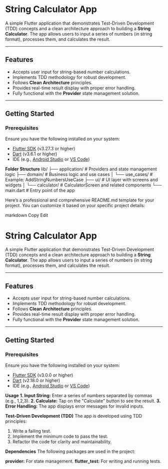 # String Calculator App

A simple Flutter application that demonstrates Test-Driven Development (TDD) concepts and a clean architecture approach to building a **String Calculator**. The app allows users to input a series of numbers (in string format), processes them, and calculates the result.

---

## Features

- Accepts user input for string-based number calculations.
- Implements TDD methodology for robust development.
- Follows **Clean Architecture** principles.
- Provides real-time result display with proper error handling.
- Fully functional with the **Provider** state management solution.

---

## Getting Started

### Prerequisites
Ensure you have the following installed on your system:
- [Flutter SDK](https://docs.flutter.dev/get-started/install) (v3.27.3 or higher)
- [Dart](https://dart.dev/get-dart) (v3.6.1 or higher)
- IDE (e.g., [Android Studio](https://developer.android.com/studio) or [VS Code](https://code.visualstudio.com/))

**Folder Structure**
lib/
├── application/          # Providers and state management logic
├── domain/               # Business logic and use cases
│   └── use_cases/        # Example: AddStringNumbersUseCase
├── ui/         # UI layer with screens and widgets
│   └── calculator/       # CalculatorScreen and related components
└── main.dart             # Entry point of the app


Here’s a professional and comprehensive README.md template for your project. You can customize it based on your specific project details:

markdown
Copy
Edit
# String Calculator App

A simple Flutter application that demonstrates Test-Driven Development (TDD) concepts and a clean architecture approach to building a **String Calculator**. The app allows users to input a series of numbers (in string format), processes them, and calculates the result.

---

## Features

- Accepts user input for string-based number calculations.
- Implements TDD methodology for robust development.
- Follows **Clean Architecture** principles.
- Provides real-time result display with proper error handling.
- Fully functional with the **Provider** state management solution.

---

## Getting Started

### Prerequisites
Ensure you have the following installed on your system:
- [Flutter SDK](https://docs.flutter.dev/get-started/install) (v3.0.0 or higher)
- [Dart](https://dart.dev/get-dart) (v2.18.0 or higher)
- IDE (e.g., [Android Studio](https://developer.android.com/studio) or [VS Code](https://code.visualstudio.com/))

**Usage**
**1. Input String:** Enter a series of numbers separated by commas (e.g., 1,2,3).
**2. Calculate:** Tap on the "Calculate" button to see the result.
**3. Error Handling:** The app displays error messages for invalid inputs.

**Test-Driven Development (TDD)**
The app is developed using TDD principles:

1. Write a failing test.
2. Implement the minimum code to pass the test.
3. Refactor the code for clarity and maintainability.

**Dependencies**
The following packages are used in the project:

**provider:** For state management.
**flutter_test:** For writing and running tests.
